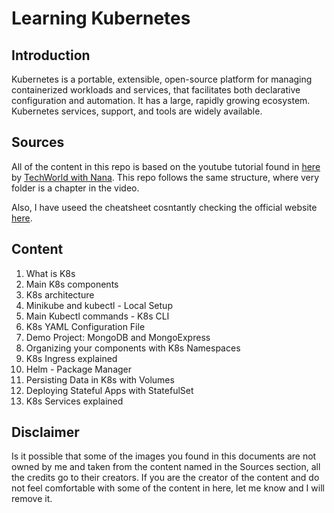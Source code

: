 # Learning Kubernetes

## Introduction

Kubernetes is a portable, extensible, open-source platform for managing containerized workloads and services, that facilitates both declarative configuration and automation. It has a large, rapidly growing ecosystem. Kubernetes services, support, and tools are widely available.


## Sources

All of the content in this repo is based on the youtube tutorial found in [here](https://www.youtube.com/watch?v=X48VuDVv0do) by [TechWorld with Nana](https://www.youtube.com/channel/UCdngmbVKX1Tgre699-XLlUA).
This repo follows the same structure, where very folder is a chapter in the video.

Also, I have useed the cheatsheet cosntantly checking the official website [here](https://kubernetes.io/docs/reference/kubectl/cheatsheet/).

## Content

1. What is K8s
2. Main K8s components
3. K8s architecture
4. Minikube and kubectl - Local Setup
5. Main Kubectl commands - K8s CLI
6. K8s YAML Configuration File
7. Demo Project: MongoDB and MongoExpress
8. Organizing your components with K8s Namespaces
9. K8s Ingress explained
10. Helm - Package Manager
11. Persisting Data in K8s with Volumes
12. Deploying Stateful Apps with StatefulSet
13. K8s Services explained


## Disclaimer

Is it possible that some of the images you found in this documents are not owned by me and taken from the content named in the Sources section, all the credits go to their creators.
If you are the creator of the content and do not feel comfortable with some of the content in here, let me know and I will remove it.